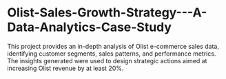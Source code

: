 # Olist-Sales-Growth-Strategy---A-Data-Analytics-Case-Study
This project provides an in-depth analysis of Olist e-commerce sales data, identifying customer segments, sales patterns, and performance metrics. The insights generated were used to design strategic actions aimed at increasing Olist revenue by at least 20%.
